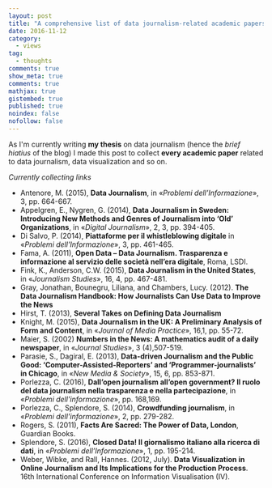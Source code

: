 ```yaml
---
layout: post
title: "A comprehensive list of data journalism-related academic papers"
date: 2016-11-12
category:
  - views
tag:
  - thoughts
comments: true
show_meta: true
comments: true
mathjax: true
gistembed: true
published: true
noindex: false
nofollow: false
---
```


As I'm currently writing **my thesis** on data journalism (hence the *brief hiatius* of the blog) I made this post to collect **every academic paper** related to data journalism, data visualization and so on.

<!--more-->

*Currently collecting links*

- Antenore, M. (2015), **Data Journalism**, in «*Problemi dell’Informazione*», 3, pp. 664-667.
- Appelgren, E., Nygren, G. (2014), **Data Journalism in Sweden: Introducing New Methods and Genres of Journalism into ‘Old’ Organizations**, in «*Digital Journalism*», 2, 3, pp. 394-405.
- Di Salvo, P. (2014), **Piattaforme per il whistleblowing digitale** in «*Problemi dell’Informazione*», 3, pp. 461-465.
- Fama, A. (2011), **Open Data – Data Journalism. Trasparenza e informazione al servizio delle società nell’era digitale**, Roma, LSDI.
- Fink, K., Anderson, C.W. (2015), **Data Journalism in the United States**, in «*Journalism Studies*», 16, 4, pp. 467-481.
- Gray, Jonathan, Bounegru, Liliana, and Chambers, Lucy. (2012). **The Data Journalism Handbook: How Journalists Can Use Data to Improve the News**
- Hirst, T. (2013), **Several Takes on Defining Data Journalism**
- Knight, M. (2015), **Data Journalism in the UK: A Preliminary Analysis of Form and Content**, in «*Journal of Media Practice*», 16,1, pp. 55-72.
- Maier, S. (2002) **Numbers in the News: A mathematics audit of a daily newspaper**, in «*Journal Studies*», 3 (4),507-519.
- Parasie, S., Dagiral, E. (2013), **Data-driven Journalism and the Public Good: ‘Computer-Assisted-Reporters’ and ‘Programmer-journalists’ in Chicago**, in «*New Media & Society*», 15, 6, pp. 853-871.
- Porlezza, C. (2016), **Dall’open journalism all’open government? Il ruolo del data journalism nella trasparenza e nella partecipazione**, in «*Problemi dell’informazione*», pp. 168,169.
- Porlezza, C., Splendore, S. (2014), **Crowdfunding journalism**, in «*Problemi dell’informazione*», 2, pp. 279-282.
- Rogers, S. (2011), **Facts Are Sacred: The Power of Data, London**, Guardian Books.
- Splendore, S. (2016), **Closed Data! Il giornalismo italiano alla ricerca di dati**, in «*Problemi dell’Informazione*», 1, pp. 195-214.
- Weber, Wibke, and Rall, Hannes. (2012, July). **Data Visualization in Online Journalism and Its Implications for the Production Process**. 16th International Conference on Information Visualisation (IV).
